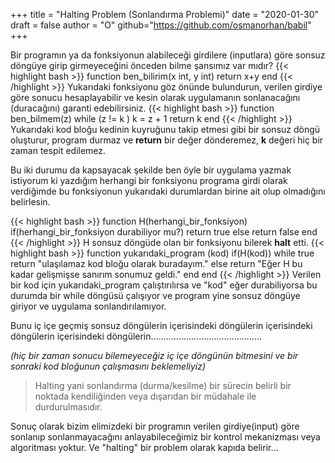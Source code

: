 +++
title = "Halting Problem (Sonlandırma Problemi)"
date = "2020-01-30"
draft = false
author = "O"
github="https://github.com/osmanorhan/babil"
+++

Bir programın ya da fonksiyonun alabileceği girdilere (inputlara) göre sonsuz döngüye girip girmeyeceğini önceden bilme şansımız var mıdır? 
{{< highlight bash >}}
function ben_bilirim(x int, y int)
	return x+y
end
{{< /highlight >}}
Yukarıdaki fonksiyonu göz önünde bulundurun, verilen girdiye göre sonucu hesaplayabilir ve kesin olarak uygulamanın sonlanacağını (duracağını) garanti edebilirsiniz.
{{< highlight bash >}}
function ben_bilmem(z)
	while (z != k )
		k = z + 1 
	return k
end
{{< /highlight >}}
Yukarıdaki kod bloğu kedinin kuyruğunu takip etmesi gibi bir sonsuz döngü oluşturur, program durmaz ve **return** bir değer dönderemez, **k** değeri hiç bir zaman tespit edilemez.

Bu iki durumu da kapsayacak şekilde ben öyle bir uygulama yazmak istiyorum ki yazdığım herhangi bir fonksiyonu programa girdi olarak verdiğimde bu fonksiyonun yukarıdaki durumlardan birine ait olup olmadığını belirlesin.

{{< highlight bash >}}
function H(herhangi_bir_fonksiyon)
	if(herhangi_bir_fonksiyon durabiliyor mu?)
		return true
	else
		return false
end
{{< /highlight >}}
H sonsuz döngüde olan bir fonksiyonu bilerek **halt** etti. 
{{< highlight bash >}}
function yukarıdaki_program (kod)
	if(H(kod))
		while true
		return "ulaşılamaz kod bloğu olarak buradayım."
	else
		return "Eğer H bu kadar gelişmişse sanırım sonumuz geldi."
	end
end
{{< /highlight >}}
Verilen bir kod için yukarıdaki_program çalıştırılırsa ve "kod" eğer durabiliyorsa bu durumda bir while döngüsü çalışıyor ve program yine sonsuz döngüye giriyor ve uygulama sonlandırılamıyor.

Bunu iç içe geçmiş sonsuz döngülerin içerisindeki döngülerin içerisindeki döngülerin içerisindeki döngülerin............................................

*(hiç bir zaman sonucu bilemeyeceğiz iç içe döngünün bitmesini ve bir sonraki kod bloğunun çalışmasını beklemeliyiz)*

> Halting yani sonlandırma (durma/kesilme) bir sürecin belirli bir noktada kendiliğinden veya dışarıdan bir müdahale ile durdurulmasıdır.

Sonuç olarak bizim elimizdeki bir programın verilen girdiye(input) göre sonlanıp sonlanmayacağını anlayabileceğimiz bir kontrol mekanizması veya algoritması yoktur. Ve "halting" bir problem olarak kapıda belirir...

